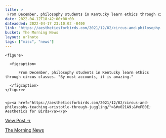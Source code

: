 ```yaml
---
title: > 
 From December, philosophy students in Kentucky learn ethics through circus classes. "By most accounts, it is amazing."
date: 2022-04-12T18:42:00+00:00
dateadded: 2022-04-17 23:10:02 -0400
link: "https://aestheticsforbirds.com/2021/12/02/circus-and-philosophy-teaching-aristotle-through-juggling/"
bucket: The Morning News
layout: urlnote
tags: ["misc", "news"]
--- 
```




  
    
  

  
    <figure>
      
      <figcaption>
        
          From December, philosophy students in Kentucky learn ethics through circus classes. "By most accounts, it is amazing."
        
      </figcaption>
    </figure>

    
    <p><a href="https://aestheticsforbirds.com/2021/12/02/circus-and-philosophy-teaching-aristotle-through-juggling/">&#x021A9;&#xFE0E; Aesthetics for Birds</a></p>
    
  
  <p><a href="https://themorningnews.org/p/in-kentucky-philosophy-students-learn-aesthetics-and-ethics-through-circus">View Post &rarr;</a></p>



 <!-- end excerpt --> 
<div class='bucket'><a class='internal-link' href='/buckets/the-morning-news'>The Morning News</a></div> 
